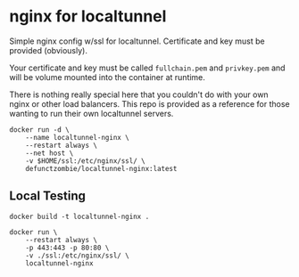 # nginx for localtunnel

Simple nginx config w/ssl for localtunnel. Certificate and key must be provided (obviously).

Your certificate and key must be called `fullchain.pem` and `privkey.pem` and will be volume mounted into the container at runtime.

There is nothing really special here that you couldn't do with your own nginx or other load balancers. This repo is provided as a reference for those wanting to run their own localtunnel servers.

```
docker run -d \
    --name localtunnel-nginx \
    --restart always \
    --net host \
    -v $HOME/ssl:/etc/nginx/ssl/ \
    defunctzombie/localtunnel-nginx:latest
```

## Local Testing

```
docker build -t localtunnel-nginx .
```

```
docker run \
    --restart always \
    -p 443:443 -p 80:80 \
    -v ./ssl:/etc/nginx/ssl/ \
    localtunnel-nginx
```
